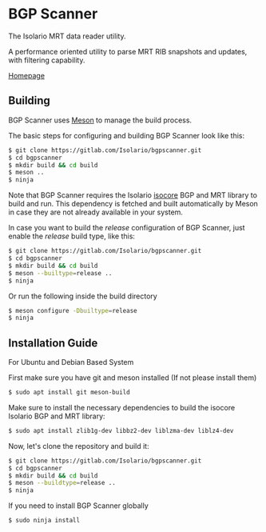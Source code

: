 # BGP Scanner

The Isolario MRT data reader utility.

A performance oriented utility to parse MRT RIB snapshots and updates,
with filtering capability.

[Homepage](https://isolario.it)

## Building

BGP Scanner uses [Meson](https://mesonbuild.com) to manage the build process.

The basic steps for configuring and building BGP Scanner look like this:

```bash
$ git clone https://gitlab.com/Isolario/bgpscanner.git
$ cd bgpscanner
$ mkdir build && cd build
$ meson ..
$ ninja
```

Note that BGP Scanner requires the Isolario
[isocore](https://gitlab.com/Isolario/isocore.git) BGP and MRT library to
build and run. This dependency is fetched and built automatically by Meson in
case they are not already available in your system.

In case you want to build the *release* configuration of BGP Scanner, just
enable the *release* build type, like this:

```bash
$ git clone https://gitlab.com/Isolario/bgpscanner.git
$ cd bgpscanner
$ mkdir build && cd build
$ meson --builtype=release ..
$ ninja
```

Or run the following inside the build directory

```bash
$ meson configure -Dbuiltype=release
$ ninja
```

## Installation Guide

For Ubuntu and Debian Based System

First make sure you have git and meson installed (If not please install them)

```bash
$ sudo apt install git meson-build
```

Make sure to install the necessary dependencies to build the isocore Isolario
BGP and MRT library:

```bash
$ sudo apt install zlib1g-dev libbz2-dev liblzma-dev liblz4-dev
```

Now, let's clone the repository and build it:

```bash
$ git clone https://gitlab.com/Isolario/bgpscanner.git
$ cd bgpscanner
$ mkdir build && cd build
$ meson --buildtype=release ..
$ ninja
```

If you need to install BGP Scanner globally

```
$ sudo ninja install
```
